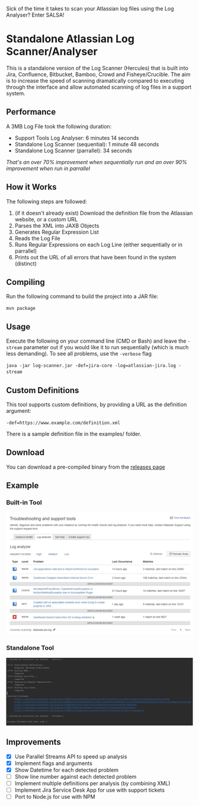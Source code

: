 Sick of the time it takes to scan your Atlassian log files using the Log Analyser?
 Enter SALSA!
# Standalone Atlassian Log Scanner/Analyser
This is a standalone version of the Log Scanner (Hercules) that is built into Jira, Confluence, Bitbucket, Bamboo, Crowd and Fisheye/Crucible. 
The aim is to increase the speed of scanning dramatically compared to executing through the interface and allow automated scanning of log files in a support system.

## Performance
A 3MB Log File took the following duration:
* Support Tools Log Analyser: 6 minutes 14 seconds
* Standalone Log Scanner (sequential): 1 minute 48 seconds
* Standalone Log Scanner (parrallel): 34 seconds

*That's an over 70% improvement when sequentially run and an over 90% improvement when run in parrallel*

## How it Works
The following steps are followed:
1. (if it doesn't already exist) Download the definition file from the Atlassian website, or a custom URL
2. Parses the XML into JAXB Objects
3. Generates Regular Expression List
4. Reads the Log File
5. Runs Regular Expressions on each Log Line (either sequentially or in parrallel)
6. Prints out the URL of all errors that have been found in the system (distinct)

## Compiling
Run the following command to build the project into a JAR file:

`mvn package`

## Usage
Execute the following on your command line (CMD or Bash) and leave the `-stream` parameter out if you would like it to run sequentially (which is much less demanding). To see all problems, use the `-verbose` flag

`java -jar log-scanner.jar -def=jira-core -log=atlassian-jira.log -stream`

## Custom Definitions
This tool supports custom definitions, by providing a URL as the definition argument:

`-def=https://www.example.com/definition.xml`

There is a sample definition file in the examples/ folder.

## Download
You can download a pre-compiled binary from the [releases page](https://github.com/jackgraves/standalone-atlassian-log-scanner/releases)

## Example
### Built-in Tool

![Support Tools Output](example/screenshot-hercules.png)

### Standalone Tool

![SALSA Output](example/screenshot-salsa.png)

## Improvements
- [x] Use Parallel Streams API to speed up analysis
- [x] Implement flags and arguments
- [x] Show Datetime for each detected problem
- [ ] Show line number against each detected problem
- [ ] Implement multiple definitions per analysis (by combining XML)
- [ ] Implement Jira Service Desk App for use with support tickets
- [ ] Port to Node.js for use with NPM